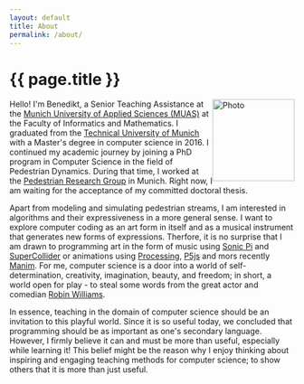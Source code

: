 ```yaml
---
layout: default
title: About
permalink: /about/
---
```

# {{ page.title }}

<div><img style="float: right;height:145px;" src="{{ site.baseurl }}{% link /assets/images/BZoennchen.JPG %}" alt="Photo"></div>

Hello! I'm Benedikt, a Senior Teaching Assistance at the [Munich University of Applied Sciences (MUAS)](https://www.cs.hm.edu/en/home/index.en.html) at the Faculty of Informatics and Mathematics. 
I graduated from the [Technical University of Munich](https://www.in.tum.de/en/cover-page/) with a Master's degree in computer science in 2016.
I continued my academic journey by joining a PhD program in Computer Science in the field of Pedestrian Dynamics. 
During that time, I worked at the [Pedestrian Research Group](https://www.cs.hm.edu/forschungprojekte/pedestrian_dynamics/index.de.html) in Munich. 
Right now, I am waiting for the acceptance of my committed doctoral thesis.

Apart from modeling and simulating pedestrian streams, I am interested in algorithms and their expressiveness in a more general sense.
I want to explore computer coding as an art form in itself and as a musical instrument that generates new forms of expressions.
Therfore, it is no surprise that I am drawn to programming art in the form of music using [Sonic Pi](https://sonic-pi.net/) and [SuperCollider](https://supercollider.github.io/) or animations using [Processing](https://processing.org/), [P5js](https://p5js.org/) and mors recently [Manim](https://www.manim.community/).
For me, computer science is a door into a world of self-determination, creativity, imagination, beauty, and freedom; in short, a world open for play - to steal some words from the great actor and comedian [Robin Williams](https://en.wikipedia.org/wiki/Robin_Williams).

In essence, teaching in the domain of computer science should be an invitation to this playful world.
Since it is so useful today, we concluded that programming should be as important as one's secondary language.
However, I firmly believe it can and must be more than useful, especially while learning it!
This belief might be the reason why I enjoy thinking about inspiring and engaging teaching methods for computer science; to show others that it is more than just useful.